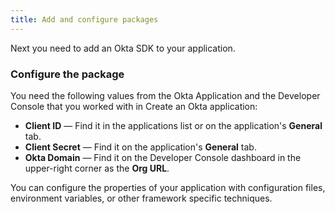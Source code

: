 ```yaml
---
title: Add and configure packages
---
```

Next you need to add an Okta SDK to your application.

<StackSelector snippet="addconfigpkg"/>

### Configure the package

You need the following values from the Okta Application and the Developer Console that you worked with in <GuideLink link="../create-okta-application">Create an Okta application</GuideLink>:

* **Client ID** &mdash; Find it in the applications list or on the application's **General** tab.
* **Client Secret** &mdash; Find it on the application's **General** tab.
* **Okta Domain** &mdash; Find it on the Developer Console dashboard in the upper-right corner as the **Org URL**. 

You can configure the properties of your application with configuration files, environment variables, or other framework specific techniques. 

<StackSelector snippet="configmid"/>

<NextSectionLink/>
